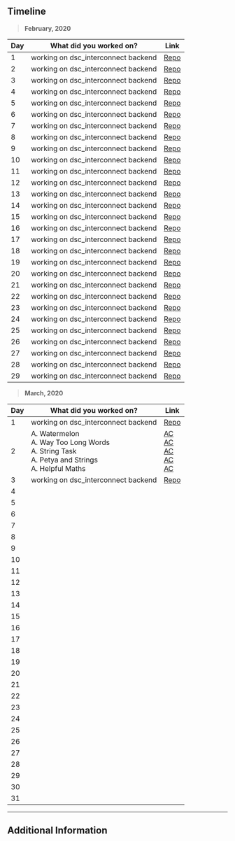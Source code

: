 ## Timeline

> **February, 2020**

|Day|What did you worked on?|Link|
|-------|------|--------|
|1|working on dsc_interconnect backend|[Repo](https://github.com/ShashankJaitly/dsc_inter_connect)|
|2|working on dsc_interconnect backend|[Repo](https://github.com/ShashankJaitly/dsc_inter_connect)|
|3|working on dsc_interconnect backend|[Repo](https://github.com/ShashankJaitly/dsc_inter_connect)|
|4|working on dsc_interconnect backend|[Repo](https://github.com/ShashankJaitly/dsc_inter_connect)|
|5|working on dsc_interconnect backend|[Repo](https://github.com/ShashankJaitly/dsc_inter_connect)|
|6|working on dsc_interconnect backend|[Repo](https://github.com/ShashankJaitly/dsc_inter_connect)|
|7|working on dsc_interconnect backend|[Repo](https://github.com/ShashankJaitly/dsc_inter_connect)|
|8|working on dsc_interconnect backend|[Repo](https://github.com/ShashankJaitly/dsc_inter_connect)|
|9|working on dsc_interconnect backend|[Repo](https://github.com/ShashankJaitly/dsc_inter_connect)|
|10|working on dsc_interconnect backend|[Repo](https://github.com/ShashankJaitly/dsc_inter_connect)|
|11|working on dsc_interconnect backend|[Repo](https://github.com/ShashankJaitly/dsc_inter_connect)|
|12|working on dsc_interconnect backend|[Repo](https://github.com/ShashankJaitly/dsc_inter_connect)|
|13|working on dsc_interconnect backend|[Repo](https://github.com/ShashankJaitly/dsc_inter_connect)|
|14|working on dsc_interconnect backend|[Repo](https://github.com/ShashankJaitly/dsc_inter_connect)|
|15|working on dsc_interconnect backend|[Repo](https://github.com/ShashankJaitly/dsc_inter_connect)|
|16|working on dsc_interconnect backend|[Repo](https://github.com/ShashankJaitly/dsc_inter_connect)|
|17|working on dsc_interconnect backend|[Repo](https://github.com/ShashankJaitly/dsc_inter_connect)|
|18|working on dsc_interconnect backend|[Repo](https://github.com/ShashankJaitly/dsc_inter_connect)|
|19|working on dsc_interconnect backend|[Repo](https://github.com/ShashankJaitly/dsc_inter_connect)|
|20|working on dsc_interconnect backend|[Repo](https://github.com/ShashankJaitly/dsc_inter_connect)|
|21|working on dsc_interconnect backend|[Repo](https://github.com/ShashankJaitly/dsc_inter_connect)|
|22|working on dsc_interconnect backend|[Repo](https://github.com/ShashankJaitly/dsc_inter_connect)|
|23|working on dsc_interconnect backend|[Repo](https://github.com/ShashankJaitly/dsc_inter_connect)|
|24|working on dsc_interconnect backend|[Repo](https://github.com/ShashankJaitly/dsc_inter_connect)|
|25|working on dsc_interconnect backend|[Repo](https://github.com/ShashankJaitly/dsc_inter_connect)|
|26|working on dsc_interconnect backend|[Repo](https://github.com/ShashankJaitly/dsc_inter_connect)|
|27|working on dsc_interconnect backend|[Repo](https://github.com/ShashankJaitly/dsc_inter_connect)|
|28|working on dsc_interconnect backend|[Repo](https://github.com/ShashankJaitly/dsc_inter_connect)|
|29|working on dsc_interconnect backend|[Repo](https://github.com/ShashankJaitly/dsc_inter_connect)|

> **March, 2020**

|Day|What did you worked on?|Link|
|-------|------|--------|
|1|working on dsc_interconnect backend|[Repo](https://github.com/ShashankJaitly/dsc_inter_connect)|
|2|A. Watermelon<br>A. Way Too Long Words<br>A. String Task<br>A. Petya and Strings<br>A. Helpful Maths|[AC](https://codeforces.com/contest/4/submission/72246033)<br>[AC](https://codeforces.com/contest/71/submission/72248533)<br>[AC](https://codeforces.com/contest/118/submission/72250435)<br>[AC](https://codeforces.com/contest/112/submission/72252406)<br>[AC](https://codeforces.com/contest/339/submission/72254898)<br>|
|3|working on dsc_interconnect backend|[Repo](https://github.com/ShashankJaitly/dsc_inter_connect)|
|4|||
|5|||
|6|||
|7|||
|8|||
|9|||
|10|||
|11|||
|12|||
|13|||
|14|||
|15|||
|16|||
|17|||
|18|||
|19|||
|20|||
|21|||
|22|||
|23|||
|24|||
|25|||
|26|||
|27|||
|28|||
|29|||
|30|||
|31|||



---

## Additional Information
